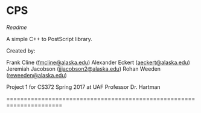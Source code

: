 # CPS
*Readme*

A simple C++ to PostScript library.

Created by:

Frank Cline	(fmcline@alaska.edu)
Alexander Eckert (aeckert@alaska.edu)
Jeremiah Jacobson (jjjacobson2@alaska.edu)
Rohan Weeden (reweeden@alaska.edu)

Project 1 for CS372 Spring 2017 at UAF
Professor Dr. Hartman

======================================================================